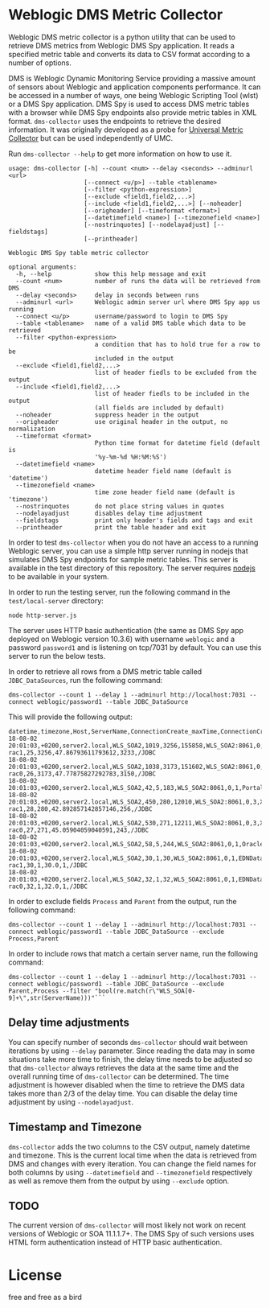 # Weblogic DMS Metric Collector

Weblogic DMS metric collector is a python utility that can be used to retrieve DMS metrics from Weblogic DMS Spy application. 
It reads a specified metric table and converts its data to CSV format according to a number of options. 

DMS is Weblogic Dynamic Monitoring Service providing a massive amount of sensors about Weblogic and application components performance.
It can be accessed in a number of ways, one being Weblogic Scripting Tool (wlst) or a DMS Spy application. DMS Spy is used to access DMS metric tables with a browser while DMS Spy endpoints also provide metric tables in XML format. ```dms-collector``` uses 
the endpoints to retrieve the desired information. It was originally developed as a probe for [Universal Metric Collector](https://github.com/rstyczynski/umc) but can be used independently of UMC.

Run ```dms-collector --help``` to get more information on how to use it. 

```
usage: dms-collector [-h] --count <num> --delay <seconds> --adminurl <url>
                     [--connect <u/p>] --table <tablename>
                     [--filter <python-expression>]
                     [--exclude <field1,field2,...>]
                     [--include <field1,field2,...>] [--noheader]
                     [--origheader] [--timeformat <format>]
                     [--datetimefield <name>] [--timezonefield <name>]
                     [--nostrinquotes] [--nodelayadjust] [--fieldstags]
                     [--printheader]

Weblogic DMS Spy table metric collector

optional arguments:
  -h, --help            show this help message and exit
  --count <num>         number of runs the data will be retrieved from DMS
  --delay <seconds>     delay in seconds between runs
  --adminurl <url>      Weblogic admin server url where DMS Spy app us running
  --connect <u/p>       username/password to login to DMS Spy
  --table <tablename>   name of a valid DMS table which data to be retrieved
  --filter <python-expression>
                        a condition that has to hold true for a row to be
                        included in the output
  --exclude <field1,field2,...>
                        list of header fiedls to be excluded from the output
  --include <field1,field2,...>
                        list of header fiedls to be included in the output
                        (all fields are included by default)
  --noheader            suppress header in the output
  --origheader          use original header in the output, no normalization
  --timeformat <format>
                        Python time format for datetime field (default is
                        '%y-%m-%d %H:%M:%S')
  --datetimefield <name>
                        datetime header field name (default is 'datetime')
  --timezonefield <name>
                        time zone header field name (default is 'timezone')
  --nostrinquotes       do not place string values in quotes
  --nodelayadjust       disables delay time adjustment
  --fieldstags          print only header's fields and tags and exit
  --printheader         print the table header and exit
```

In order to test ```dms-collector``` when you do not have an access to a running Weblogic server, you can use
a simple http server running in nodejs that simulates DMS Spy endpoints for sample metric tables. 
This server is available in the test directory of this repository. The server requires [nodejs](https://nodejs.org/en/) to be available in your system. 

In order to run the testing server, run the following command in the ```test/local-server``` directory:

```
node http-server.js 
```

The server uses HTTP basic authentication (the same as DMS Spy app deployed on Weblogic version 10.3.6) with username ```weblogic``` and a password ```password1``` and is listening on tcp/7031 by default. You can use this server to run the below tests.

In order to retrieve all rows from a DMS metric table called ```JDBC_DataSources```, run the following command:

```
dms-collector --count 1 --delay 1 --adminurl http://localhost:7031 --connect weblogic/password1 --table JDBC_DataSource
```
This will provide the following output:

```
datetime,timezone,Host,ServerName,ConnectionCreate_maxTime,ConnectionCreate_completed,ConnectionCreate_time,Process,ConnectionCreate_active,ConnectionCreate_maxActive,Name,ConnectionCreate_minTime,ConnectionOpenCount_count,ConnectionCreate_avg,ConnectionCloseCount_count,Parent
18-08-02 20:01:03,+0200,server2.local,WLS_SOA2,1019,3256,155858,WLS_SOA2:8061,0,4,SOADataSource-rac1,25,3256,47.86793611793612,3233,/JDBC
18-08-02 20:01:03,+0200,server2.local,WLS_SOA2,1038,3173,151602,WLS_SOA2:8061,0,5,SOADataSource-rac0,26,3173,47.77875827292783,3150,/JDBC
18-08-02 20:01:03,+0200,server2.local,WLS_SOA2,42,5,183,WLS_SOA2:8061,0,1,PortalEventSyncAQ1DS,33,5,36.6,0,/JDBC
18-08-02 20:01:03,+0200,server2.local,WLS_SOA2,450,280,12010,WLS_SOA2:8061,0,3,XrefDataSource-rac1,28,280,42.892857142857146,256,/JDBC
18-08-02 20:01:03,+0200,server2.local,WLS_SOA2,530,271,12211,WLS_SOA2:8061,0,3,XrefDataSource-rac0,27,271,45.05904059040591,243,/JDBC
18-08-02 20:01:03,+0200,server2.local,WLS_SOA2,58,5,244,WLS_SOA2:8061,0,1,OraclePIMDataSourceDS,40,5,48.8,0,/JDBC
18-08-02 20:01:03,+0200,server2.local,WLS_SOA2,30,1,30,WLS_SOA2:8061,0,1,EDNDataSource-rac1,30,1,30.0,1,/JDBC
18-08-02 20:01:03,+0200,server2.local,WLS_SOA2,32,1,32,WLS_SOA2:8061,0,1,EDNDataSource-rac0,32,1,32.0,1,/JDBC
```
 
In order to exclude fields ```Process``` and ```Parent``` from the output, run the following command:

```
dms-collector --count 1 --delay 1 --adminurl http://localhost:7031 --connect weblogic/password1 --table JDBC_DataSource --exclude Process,Parent
```

In order to include rows that match a certain server name, run the following command:

```
dms-collector --count 1 --delay 1 --adminurl http://localhost:7031 --connect weblogic/password1 --table JDBC_DataSource --exclude Parent,Process --filter "bool(re.match(r\"WLS_SOA[0-9]+\",str(ServerName)))"```
```

## Delay time adjustments

You can specify number of seconds ```dms-collector``` should wait between iterations by using ```--delay``` parameter. Since reading the data may in some situations take more time to finish, the delay time needs to be adjusted so that ```dms-collector``` always retrieves the data at the same time and the overall running time of ```dms-collector``` can be determined. The time adjustment is however disabled when the time to retrieve the DMS data takes more than 2/3 of the delay time. You can disable the delay time adjustment by using ```--nodelayadjust```.  

## Timestamp and Timezone

```dms-collector``` adds the two columns to the CSV output, namely datetime and timezone. This is the current local time when the data is retrieved from DMS and changes with every iteration. You can change the field names for both columns by using ```--datetimefield``` and ```--timezonefield``` respectively as well as remove them from the output by using ```--exclude``` option.    

## TODO

The current version of ```dms-collector``` will most likely not work on recent versions of Weblogic or SOA 11.1.1.7+. The DMS Spy
of such versions uses HTML form authentication instead of HTTP basic authentication. 

# License

free and free as a bird